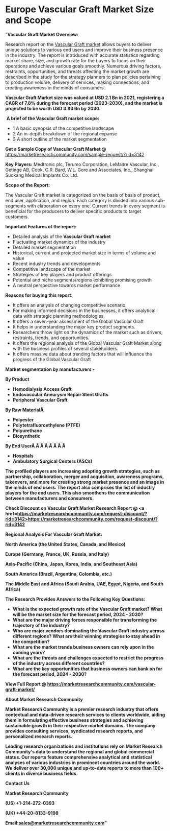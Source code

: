 # Europe Vascular Graft Market Size and Scope 
"<strong>Vascular Graft Market Overview:</strong>

Research report on the <a href=https://marketresearchcommunity.com/vascular-graft-market/>Vascular Graft market</a> allows buyers to deliver unique solutions to various end users and improve their business presence in the industry. The report is introduced with accurate statistics regarding market share, size, and growth rate for the buyers to focus on their operations and achieve various goals smoothly. Numerous driving factors, restraints, opportunities, and threats affecting the market growth are described in the study for the strategy planners to plan policies pertaining to production volume, delivery of services, making connections, and creating awareness in the minds of consumers.

<strong>Vascular Graft Market size was valued at USD 2.1 Bn in 2021, registering a CAGR of 7.8% during the forecast period (2023-2030), and the market is projected to be worth USD 3.83 Bn by 2030.</strong>

 <Strong>A brief of the Vascular Graft market scope:</Strong>
<ul>
 <li>1  A basic synopsis of the competitive landscape</li>
 <li>2  An in-depth breakdown of the regional expanse</li>
 <li>3  A short outline of the market segmentation</li>
</ul>
<strong>Get a Sample Copy of Vascular Graft Market @ </b></strong><a href=https://marketresearchcommunity.com/sample-request/?rid=3142><u>https://marketresearchcommunity.com/sample-request/?rid=3142</u></a>

<strong>Key Players:</strong> 
Medtronic plc, Terumo Corporation, LeMaitre Vascular, Inc., Getinge AB, Cook, C.R. Bard, W.L. Gore and Associates, Inc., Shanghai Suokang Medical Implants Co. Ltd.

<strong>Scope of the Report:</strong>

The Vascular Graft market is categorized on the basis of basis of product, end user, application, and region. Each category is divided into various sub-segments with elaboration on every one. Current trends in every segment is beneficial for the producers to deliver specific products to target customers.

<strong><b>Important Features of the report:</b></strong>
<ul>
  <li>Detailed analysis of the <strong><b>Vascular Graft </b></strong><strong><b>market</b></strong></li>
  <li>Fluctuating market dynamics of the industry</li>
  <li>Detailed market segmentation</li>
  <li>Historical, current and projected market size in terms of volume and value</li>
  <li>Recent industry trends and developments</li>
  <li>Competitive landscape of the market</li>
  <li>Strategies of key players and product offerings</li>
  <li>Potential and niche segments/regions exhibiting promising growth</li>
  <li>A neutral perspective towards market performance</li>
</ul>
<strong><b>Reasons for buying this report:</b></strong>
<ul>
  <li>It offers an analysis of changing competitive scenario.</li>
  <li>For making informed decisions in the businesses, it offers analytical data with strategic planning methodologies.</li>
  <li>It offers a seven-year assessment of the Global Vascular Graft</li>
  <li>It helps in understanding the major key product segments.</li>
  <li>Researchers throw light on the dynamics of the market such as drivers, restraints, trends, and opportunities.</li>
  <li>It offers the regional analysis of the Global Vascular Graft Market along with the business profiles of several stakeholders.</li>
  <li>It offers massive data about trending factors that will influence the progress of the Global Vascular Graft</li>
</ul>

<strong>Market segmentation by manufacturers -</strong>


<strong><strong>By Product </strong></h4>
<ul>
 	<li>Hemodialysis Access Graft</li>
 	<li>Endovascular Aneurysm Repair Stent Grafts</li>
 	<li>Peripheral Vascular Graft</li>
</ul>
<strong><strong>By Raw MaterialÂ  </strong></h4>
<ul>
 	<li>Polyester</li>
 	<li>Polytetrafluoroethylene (PTFE)</li>
 	<li>Polyurethane</li>
 	<li>Biosynthetic</li>
</ul>
<strong><strong>By End UserÂ Â Â Â Â Â Â Â  </strong></h4>
<ul>
 	<li>Hospitals</li>
 	<li>Ambulatory Surgical Centers (ASCs)</li>
</ul>

The profiled players are increasing adopting growth strategies, such as partnership, collaboration, merger and acquisition, awareness programs, takeovers, and more for creating strong market presence and an image in the minds of end users. The report also comprises the list of industry players for the end users. This also smoothens the communication between manufacturers and consumers.

<strong><b>Check Discount on Vascular Graft Market Research Report @ </b></strong><a href=https://marketresearchcommunity.com/request-discount/?rid=3142><u>https://marketresearchcommunity.com/request-discount/?rid=3142</u></a>

<strong>Regional Analysis For Vascular Graft Market:</strong>

<strong>North America</strong> (the United States, Canada, and Mexico)

<strong>Europe</strong> (Germany, France, UK, Russia, and Italy)

<strong>Asia-Pacific</strong> (China, Japan, Korea, India, and Southeast Asia)

<strong>South America</strong> (Brazil, Argentina, Colombia, etc.)

<strong>The Middle East and Africa</strong> (Saudi Arabia, UAE, Egypt, Nigeria, and South Africa)

<strong>The Research Provides Answers to the Following Key Questions:</strong>
<ul>
 	<li>What is the expected growth rate of the Vascular Graft market? What will be the market size for the forecast period, 2024 - 2030?</li>
 	<li>What are the major driving forces responsible for transforming the trajectory of the industry?</li>
 	<li>Who are major vendors dominating the Vascular Graft industry across different regions? What are their winning strategies to stay ahead in the competition?</li>
 	<li>What are the market trends business owners can rely upon in the coming years?</li>
 	<li>What are the threats and challenges expected to restrict the progress of the industry across different countries?</li>
 	<li>What are the key opportunities that business owners can bank on for the forecast period, 2024 - 2030?</li>
</ul>

<strong>View Full Report @</strong> <a href=https://marketresearchcommunity.com/vascular-graft-market/>https://marketresearchcommunity.com/vascular-graft-market/</a>

<strong>About Market Research Community</strong>

Market Research Community is a premier research industry that offers contextual and data-driven research services to clients worldwide, aiding them in formulating effective business strategies and achieving sustainable growth in their respective market domains. The company provides consulting services, syndicated research reports, and personalized research reports.

Leading research organizations and institutions rely on Market Research Community's data to understand the regional and global commercial status. Our reports feature comprehensive analytical and statistical analyses of various industries in prominent countries around the world. We deliver over 30,000 unique and up-to-date reports to more than 100+ clients in diverse business fields.

<strong>Contact Us</strong>

<strong>Market Research Community</strong>

(US) +1-214-272-0393

(UK) +44-20-8133-9198

<strong>Email:</strong>sales@marketresearchcommunity.com"
